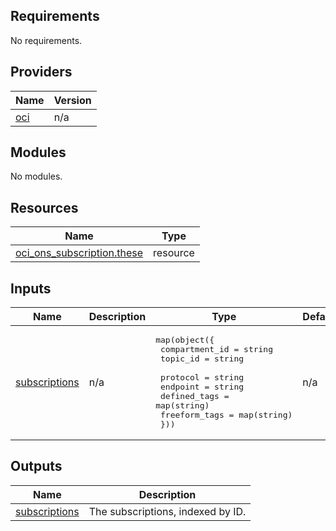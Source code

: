 ## Requirements

No requirements.

## Providers

| Name | Version |
|------|---------|
| <a name="provider_oci"></a> [oci](#provider\_oci) | n/a |

## Modules

No modules.

## Resources

| Name | Type |
|------|------|
| [oci_ons_subscription.these](https://registry.terraform.io/providers/hashicorp/oci/latest/docs/resources/ons_subscription) | resource |

## Inputs

| Name | Description | Type | Default | Required |
|------|-------------|------|---------|:--------:|
| <a name="input_subscriptions"></a> [subscriptions](#input\_subscriptions) | n/a | <pre>map(object({<br>    compartment_id  = string<br>    topic_id        = string <br>    protocol        = string<br>    endpoint        = string<br>    defined_tags    = map(string)<br>    freeform_tags   = map(string)<br>  }))</pre> | n/a | yes |

## Outputs

| Name | Description |
|------|-------------|
| <a name="output_subscriptions"></a> [subscriptions](#output\_subscriptions) | The subscriptions, indexed by ID. |
